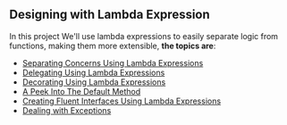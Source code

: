 Designing with Lambda Expression
--------------------------
In this project We'll use lambda expressions to easily separate logic from functions, making them more extensible, **the topics are**:

* [Separating Concerns Using Lambda Expressions](https://github.com/robsonoduarte/java-functional/blob/master/designing-with-lambda-expressions/src/main/java/br/com/mystudies/java/functional/SeparatingConcernsUsingLambdaExpressions.java)
* [Delegating Using Lambda Expressions](https://github.com/robsonoduarte/java-functional/blob/master/designing-with-lambda-expressions/src/main/java/br/com/mystudies/java/functional/DelegatingUsingLambdaExpressions.java)
* [Decorating Using Lambda Expressions](https://github.com/robsonoduarte/java-functional/blob/master/designing-with-lambda-expressions/src/main/java/br/com/mystudies/java/functional/DecoratingUsingLambdaExpressions.java)
* [A Peek Into The Default Method](https://github.com/robsonoduarte/java-functional/blob/master/designing-with-lambda-expressions/src/main/java/br/com/mystudies/java/functional/APeekIntoTheDefaultMethod.java)
* [Creating Fluent Interfaces Using Lambda Expressions](https://github.com/robsonoduarte/java-functional/blob/master/designing-with-lambda-expressions/src/main/java/br/com/mystudies/java/functional/CreatingFluentInterfacesUsingLambdaExpressions.java)
* [Dealing with Exceptions](https://github.com/robsonoduarte/java-functional/blob/master/designing-with-lambda-expressions/src/main/java/br/com/mystudies/java/functional/DealingWithExceptions.java)
